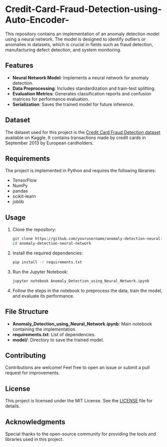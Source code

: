 # Credit-Card-Fraud-Detection-using-Auto-Encoder-

This repository contains an implementation of an anomaly detection model using a neural network. The model is designed to identify outliers or anomalies in datasets, which is crucial in fields such as fraud detection, manufacturing defect detection, and system monitoring.

## Features

- **Neural Network Model**: Implements a neural network for anomaly detection.
- **Data Preprocessing**: Includes standardization and train-test splitting.
- **Evaluation Metrics**: Generates classification reports and confusion matrices for performance evaluation.
- **Serialization**: Saves the trained model for future inference.

## Dataset

The dataset used for this project is the [Credit Card Fraud Detection dataset](https://www.kaggle.com/datasets/mlg-ulb/creditcardfraud) available on Kaggle. It contains transactions made by credit cards in September 2013 by European cardholders.

## Requirements

The project is implemented in Python and requires the following libraries:

- TensorFlow
- NumPy
- pandas
- scikit-learn
- joblib

## Usage

1. Clone the repository:

   ```bash
   git clone https://github.com/yourusername/anomaly-detection-neural-network.git
   cd anomaly-detection-neural-network
   ```

2. Install the required dependencies:

   ```bash
   pip install -r requirements.txt
   ```

3. Run the Jupyter Notebook:

   ```bash
   jupyter notebook Anomaly_Detection_using_Neural_Network.ipynb
   ```

4. Follow the steps in the notebook to preprocess the data, train the model, and evaluate its performance.

## File Structure

- **Anomaly_Detection_using_Neural_Network.ipynb**: Main notebook containing the implementation.
- **requirements.txt**: List of dependencies.
- **model/**: Directory to save the trained model.

## Contributing

Contributions are welcome! Feel free to open an issue or submit a pull request for improvements.

## License

This project is licensed under the MIT License. See the [LICENSE](LICENSE) file for details.

## Acknowledgments

Special thanks to the open-source community for providing the tools and libraries used in this project.


